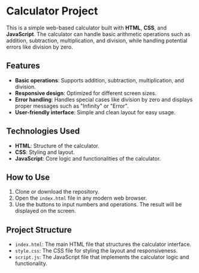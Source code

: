 # **Calculator Project**

This is a simple web-based calculator built with **HTML**, **CSS**, and **JavaScript**. The calculator can handle basic arithmetic operations such as addition, subtraction, multiplication, and division, while handling potential errors like division by zero.

## **Features**

- **Basic operations**: Supports addition, subtraction, multiplication, and division.
- **Responsive design**: Optimized for different screen sizes.
- **Error handling**: Handles special cases like division by zero and displays proper messages such as "Infinity" or "Error".
- **User-friendly interface**: Simple and clean layout for easy usage.

## **Technologies Used**

- **HTML**: Structure of the calculator.
- **CSS**: Styling and layout.
- **JavaScript**: Core logic and functionalities of the calculator.

## **How to Use**

1. Clone or download the repository.
2. Open the `index.html` file in any modern web browser.
3. Use the buttons to input numbers and operations. The result will be displayed on the screen.

## **Project Structure**

- `index.html`: The main HTML file that structures the calculator interface.
- `style.css`: The CSS file for styling the layout and responsiveness.
- `script.js`: The JavaScript file that implements the calculator logic and functionality.

